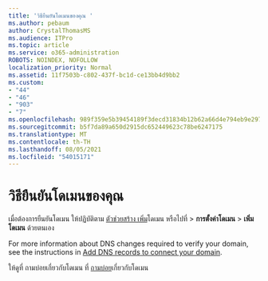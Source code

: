 ```yaml
---
title: 'วิธียืนยันโดเมนของคุณ '
ms.author: pebaum
author: CrystalThomasMS
ms.audience: ITPro
ms.topic: article
ms.service: o365-administration
ROBOTS: NOINDEX, NOFOLLOW
localization_priority: Normal
ms.assetid: 11f7503b-c802-437f-bc1d-ce13bb4d9bb2
ms.custom:
- "44"
- "46"
- "903"
- "7"
ms.openlocfilehash: 989f359e5b39454189f3decd31834b12b62a66d4e794eb9e2977173effb80b60
ms.sourcegitcommit: b5f7da89a650d2915dc652449623c78be6247175
ms.translationtype: MT
ms.contentlocale: th-TH
ms.lasthandoff: 08/05/2021
ms.locfileid: "54015171"
---
```

# <a name="how-to-verify-your-domain"></a>วิธียืนยันโดเมนของคุณ

เมื่อต้องการยืนยันโดเมน ให้ปฏิบัติตาม [ตัวช่วยสร้าง เพิ่ม](https://admin.microsoft.com/Adminportal#/Domains/Wizard)โดเมน หรือไปที่  >  **การตั้งค่าโดเมน**  >  **เพิ่มโดเมน** ด้วยตนเอง

For more information about DNS changes required to verify your domain, see the instructions in [Add DNS records to connect your domain](/microsoft-365/admin/get-help-with-domains/create-dns-records-at-any-dns-hosting-provider).

ให้ดูที่ ถามบ่อยเกี่ยวกับโดเมน ที่ [ถามบ่อย](/microsoft-365/admin/setup/domains-faq)เกี่ยวกับโดเมน
